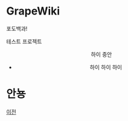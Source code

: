 # GrapeWiki
포도백과!


테스트 프로젝트

<div align="center">

하이 중안

- 하이 하이 하이

</div>

# 안뇽
[이전](https://github.com/grape82/GrapeWiki#%EC%95%88%EB%87%BD)

